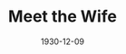 ---
title: Meet the Wife
date: 1930-12-09
closing_date:
layout: productions
featured_image:
image_caption:
image_credit:
playbill:
category:
Theatre: Theatre Jacksonville
cast:
- Alice: Agatha Smith
- William: Carl Cesery
- Harvey Lennox: Edward Goodman
- Philip Lord: J. Ollie Edmunds
- Doris Bellamy: Nancy Hoyt
- Gregory Brown: Ralph W. Cooper, Jr.
- Victor Staunton: William G. Jeacle
- Gertrude Lennox: Winifred Snowden
crew:
- Director: Frank F. Kells
- Staging:
  - Dick Grether
  - Milton Bacon, Jr.
- Costumes: Will Louis
understudies:
orchestra:
external_links:
---